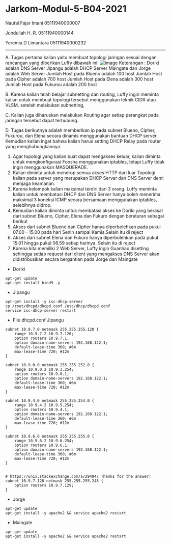 # Jarkom-Modul-5-B04-2021

Naufal Fajar Imani             05111940000007

Jundullah H. R.                05111940000144

Yeremia D Limantara            05111940000232

---

A. Tugas pertama kalian yaitu membuat topologi jaringan sesuai dengan rancangan yang diberikan Luffy dibawah ini:
![image](https://user-images.githubusercontent.com/40772378/145680897-ff9e544d-c519-4485-8201-6ef1dbf2fbfe.png)
Keterangan :   Doriki adalah DNS Server
               Jipangu adalah DHCP Server
               Maingate dan Jorge adalah Web Server
               Jumlah Host pada Blueno adalah 100 host
               Jumlah Host pada Cipher adalah 700 host
               Jumlah Host pada Elena adalah 300 host
               Jumlah Host pada Fukurou adalah 200 host


B. Karena kalian telah belajar subnetting dan routing, Luffy ingin meminta kalian untuk membuat topologi tersebut menggunakan teknik CIDR atau VLSM. setelah melakukan subnetting, 

C. Kalian juga diharuskan melakukan Routing agar setiap perangkat pada jaringan tersebut dapat terhubung.

D. Tugas berikutnya adalah memberikan ip pada subnet Blueno, Cipher, Fukurou, dan Elena secara dinamis menggunakan bantuan DHCP server. Kemudian kalian ingat bahwa kalian harus setting DHCP Relay pada router yang menghubungkannya.


1. Agar topologi yang kalian buat dapat mengakses keluar, kalian diminta untuk mengkonfigurasi Foosha menggunakan iptables, tetapi Luffy tidak ingin menggunakan MASQUERADE.
2. Kalian diminta untuk mendrop semua akses HTTP dari luar Topologi kalian pada server yang merupakan DHCP Server dan DNS Server demi menjaga keamanan.
3. Karena kelompok kalian maksimal terdiri dari 3 orang. Luffy meminta kalian untuk membatasi DHCP dan DNS Server hanya boleh menerima maksimal 3 koneksi ICMP secara bersamaan menggunakan iptables, selebihnya didrop.
4. Kemudian kalian diminta untuk membatasi akses ke Doriki yang berasal dari subnet Blueno, Cipher, Elena dan Fukuro dengan beraturan sebagai berikut
5. Akses dari subnet Blueno dan Cipher hanya diperbolehkan pada pukul 07.00 - 15.00 pada hari Senin sampai Kamis.Selain itu di reject
6. Akses dari subnet Elena dan Fukuro hanya diperbolehkan pada pukul 15.01 hingga pukul 06.59 setiap harinya. Selain itu di reject
7. Karena kita memiliki 2 Web Server, Luffy ingin Guanhao disetting sehingga setiap request dari client yang mengakses DNS Server akan didistribusikan secara bergantian pada Jorge dan Maingate

* Doriki
```
apt-get update
apt-get install bind9 -y
```
* Jipangu
```apt-get update
apt-get install -y isc-dhcp-server
cp /root/dhcpd/dhcpd.conf /etc/dhcp/dhcpd.conf
service isc-dhcp-server restart
```

* File dhcpd.conf Jipangu
```
subnet 10.9.7.0 netmask 255.255.255.128 {
	range 10.9.7.2 10.9.7.126;
	option routers 10.9.7.1;
	option domain-name-servers 192.168.122.1;
	default-lease-time 360; #6m
	max-lease-time 720; #12m
}

subnet 10.9.0.0 netmask 255.255.252.0 {
	range 10.9.0.2 10.9.3.254;
	option routers 10.9.0.1;
	option domain-name-servers 192.168.122.1;
	default-lease-time 360; #6m
	max-lease-time 720; #12m
}

subnet 10.9.4.0 netmask 255.255.254.0 {
	range 10.9.4.2 10.9.5.254;
	option routers 10.9.4.1;
	option domain-name-servers 192.168.122.1;
	default-lease-time 360; #6m
	max-lease-time 720; #12m
}

subnet 10.9.6.0 netmask 255.255.255.0 {
	range 10.9.6.2 10.9.6.254;
	option routers 10.9.6.1;
	option domain-name-servers 192.168.122.1;
	default-lease-time 360; #6m
	max-lease-time 720; #12m
}


# https://unix.stackexchange.com/a/294947 Thanks for the answer!
subnet 10.9.7.128 netmask 255.255.255.248 {
	option routers 10.9.7.129;
}
```
* Jorge
```
apt-get update
apt-get install -y apache2 && service apache2 restart
```

* Maingate
```
apt-get update
apt-get install -y apache2 && service apache2 restart
```

